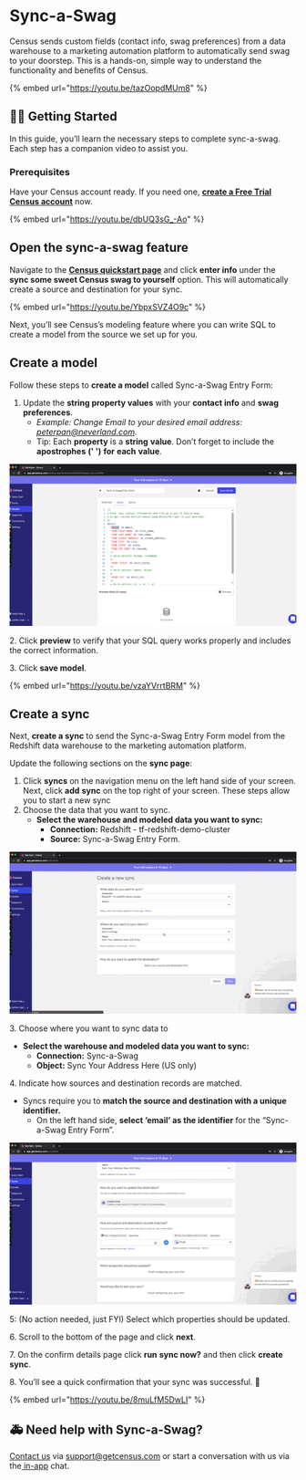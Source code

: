 # Sync-a-Swag

Census sends custom fields (contact info, swag preferences) from a data warehouse to a marketing automation platform to automatically send swag to your doorstep. This is a hands-on, simple way to understand the functionality and benefits of Census.

{% embed url="https://youtu.be/tazOopdMUm8" %}

## 🏃‍♀️ Getting Started

In this guide, you’ll learn the necessary steps to complete sync-a-swag. Each step has a companion video to assist you.

### Prerequisites

Have your Census account ready. If you need one, [**create a Free Trial Census account**](https://app.getcensus.com) now.

{% embed url="https://youtu.be/dbUQ3sG_-Ao" %}

## Open the sync-a-swag feature

Navigate to the [**Census quickstart page**](https://app.getcensus.com/quickstart) and click **enter info** under the **sync some sweet Census swag to yourself** option. This will automatically create a source and destination for your sync.

{% embed url="https://youtu.be/YbpxSVZ4O9c" %}

Next, you’ll see Census’s modeling feature where you can write SQL to create a model from the source we set up for you.

## Create a model

Follow these steps to **create a model** called Sync-a-Swag Entry Form:

1. Update the **string property values** with your **contact info** and **swag preferences**.
   * _Example: Change Email to your desired email address:_ [_peterpan@neverland.com_](mailto:peterpan@neverland.com)_._
   * Tip: Each **property** is a **string** **value**. Don’t forget to include the **apostrophes** **(' ')** **for** **each**                **value**.

![](<../.gitbook/assets/sync-a-swag step 2.gif>)

2\. Click **preview** to verify that your SQL query works properly and includes the correct information.

3\. Click **save model**.

{% embed url="https://youtu.be/vzaYVrrtBRM" %}

## Create a sync

Next, **create a sync** to send the Sync-a-Swag Entry Form model from the Redshift data warehouse to the marketing automation platform.

Update the following sections on the **sync page**:

1. Click **syncs** on the navigation menu on the left hand side of your screen. Next, click **add** **sync** on the top right of your screen. These steps allow you to start a new sync
2. Choose the data that you want to sync.
   * **Select the warehouse and modeled data you want to sync:**
     * **Connection:** Redshift - tf-redshift-demo-cluster
     * **Source:** Sync-a-Swag Entry Form.

![](<../.gitbook/assets/sync-a-swag step 3.gif>)

3\. Choose where you want to sync data to

* **Select the warehouse and modeled data you want to sync:**
  * **Connection:** Sync-a-Swag
  * **Object:** Sync Your Address Here (US only)

4\. Indicate how sources and destination records are matched.

* Syncs require you to **match the source and destination with a unique identifier.**
  * On the left hand side, **select ‘email’ as the identifier** for the “Sync-a-Swag Entry Form”.

![](<../.gitbook/assets/sync-a-swag step 3.1.gif>)

5: (No action needed, just FYI) Select which properties should be updated.

6\. Scroll to the bottom of the page and click **next**.

7\. On the confirm details page click **run** **sync now?** and then click **create**  **sync**.

8\. You’ll see a quick confirmation that your sync was successful. 🎉

{% embed url="https://youtu.be/8muLfM5DwLI" %}

## **🚑** Need help with Sync-a-Swag?

[Contact us](https://mail.google.com/mail/u/0/?fs=1\&tf=cm\&source=mailto\&to=support@getcensus.com) via support@getcensus.com or start a conversation with us via the[ in-app](https://app.getcensus.com) chat.
